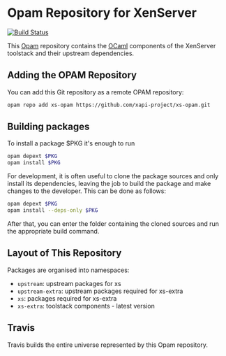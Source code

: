 # Opam Repository for XenServer

[![Build Status](https://travis-ci.org/xapi-project/xs-opam.svg?branch=407)](https://travis-ci.org/xapi-project/xs-opam)

This [Opam] repository contains the [OCaml] components of the XenServer
toolstack and their upstream dependencies.

## Adding the OPAM Repository

You can add this Git repository as a remote OPAM repository:

```bash
opam repo add xs-opam https://github.com/xapi-project/xs-opam.git
```

## Building packages

To install a package $PKG it's enough to run

```bash
opam depext $PKG
opam install $PKG
```

For development, it is often useful to clone the package sources and
only install its dependencies, leaving the job to build the package and
make changes to the developer.  This can be done as follows:

```bash
opam depext $PKG
opam install --deps-only $PKG
```

After that, you can enter the folder containing the cloned sources and
run the appropriate build command.

## Layout of This Repository

Packages are organised into namespaces:

* `upstream`: upstream packages for xs
* `upstream-extra`: upstream packages required for xs-extra
* `xs`: packages required for xs-extra
* `xs-extra`: toolstack components - latest version

## Travis

Travis builds the entire universe represented by this Opam repository.

[Opam]:   http://opam.ocaml.org
[OCaml]:  http:/ocaml.org
[Travis]: https://travis-ci.org/xapi-project/xs-opam

